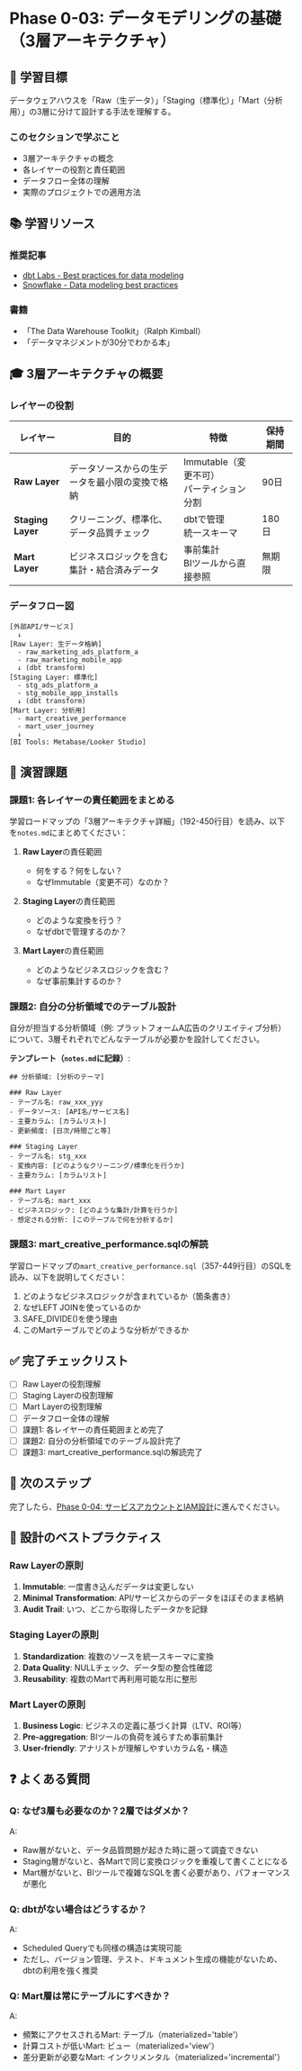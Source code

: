 # Phase 0-03: データモデリングの基礎（3層アーキテクチャ）

## 📖 学習目標

データウェアハウスを「Raw（生データ）」「Staging（標準化）」「Mart（分析用）」の3層に分けて設計する手法を理解する。

### このセクションで学ぶこと

- 3層アーキテクチャの概念
- 各レイヤーの役割と責任範囲
- データフロー全体の理解
- 実際のプロジェクトでの適用方法

## 📚 学習リソース

### 推奨記事

- [dbt Labs - Best practices for data modeling](https://docs.getdbt.com/guides/best-practices/how-we-structure/1-guide-overview)
- [Snowflake - Data modeling best practices](https://www.snowflake.com/guides/data-modeling/)

### 書籍

- 「The Data Warehouse Toolkit」（Ralph Kimball）
- 「データマネジメントが30分でわかる本」

## 🎓 3層アーキテクチャの概要

### レイヤーの役割

| レイヤー | 目的 | 特徴 | 保持期間 |
|---------|------|------|----------|
| **Raw Layer** | データソースからの生データを最小限の変換で格納 | Immutable（変更不可）<br>パーティション分割 | 90日 |
| **Staging Layer** | クリーニング、標準化、データ品質チェック | dbtで管理<br>統一スキーマ | 180日 |
| **Mart Layer** | ビジネスロジックを含む集計・結合済みデータ | 事前集計<br>BIツールから直接参照 | 無期限 |

### データフロー図

```
[外部API/サービス]
  ↓
[Raw Layer: 生データ格納]
  - raw_marketing_ads_platform_a
  - raw_marketing_mobile_app
  ↓ (dbt transform)
[Staging Layer: 標準化]
  - stg_ads_platform_a
  - stg_mobile_app_installs
  ↓ (dbt transform)
[Mart Layer: 分析用]
  - mart_creative_performance
  - mart_user_journey
  ↓
[BI Tools: Metabase/Looker Studio]
```

## 📝 演習課題

### 課題1: 各レイヤーの責任範囲をまとめる

学習ロードマップの「3層アーキテクチャ詳細」（192-450行目）を読み、以下を`notes.md`にまとめてください：

1. **Raw Layer**の責任範囲
   - 何をする？何をしない？
   - なぜImmutable（変更不可）なのか？

2. **Staging Layer**の責任範囲
   - どのような変換を行う？
   - なぜdbtで管理するのか？

3. **Mart Layer**の責任範囲
   - どのようなビジネスロジックを含む？
   - なぜ事前集計するのか？

### 課題2: 自分の分析領域でのテーブル設計

自分が担当する分析領域（例: プラットフォームA広告のクリエイティブ分析）について、3層それぞれでどんなテーブルが必要かを設計してください。

**テンプレート（`notes.md`に記録）**:

```
## 分析領域: [分析のテーマ]

### Raw Layer
- テーブル名: raw_xxx_yyy
- データソース: [API名/サービス名]
- 主要カラム: [カラムリスト]
- 更新頻度: [日次/時間ごと等]

### Staging Layer
- テーブル名: stg_xxx
- 変換内容: [どのようなクリーニング/標準化を行うか]
- 主要カラム: [カラムリスト]

### Mart Layer
- テーブル名: mart_xxx
- ビジネスロジック: [どのような集計/計算を行うか]
- 想定される分析: [このテーブルで何を分析するか]
```

### 課題3: mart_creative_performance.sqlの解読

学習ロードマップの`mart_creative_performance.sql`（357-449行目）のSQLを読み、以下を説明してください：

1. どのようなビジネスロジックが含まれているか（箇条書き）
2. なぜLEFT JOINを使っているのか
3. SAFE_DIVIDE()を使う理由
4. このMartテーブルでどのような分析ができるか

## ✅ 完了チェックリスト

- [ ] Raw Layerの役割理解
- [ ] Staging Layerの役割理解
- [ ] Mart Layerの役割理解
- [ ] データフロー全体の理解
- [ ] 課題1: 各レイヤーの責任範囲まとめ完了
- [ ] 課題2: 自分の分析領域でのテーブル設計完了
- [ ] 課題3: mart_creative_performance.sqlの解読完了

## 🔗 次のステップ

完了したら、[Phase 0-04: サービスアカウントとIAM設計](../04-iam-service-accounts/README.md)に進んでください。

## 📌 設計のベストプラクティス

### Raw Layerの原則

1. **Immutable**: 一度書き込んだデータは変更しない
2. **Minimal Transformation**: API/サービスからのデータをほぼそのまま格納
3. **Audit Trail**: いつ、どこから取得したデータかを記録

### Staging Layerの原則

1. **Standardization**: 複数のソースを統一スキーマに変換
2. **Data Quality**: NULLチェック、データ型の整合性確認
3. **Reusability**: 複数のMartで再利用可能な形に整形

### Mart Layerの原則

1. **Business Logic**: ビジネスの定義に基づく計算（LTV、ROI等）
2. **Pre-aggregation**: BIツールの負荷を減らすため事前集計
3. **User-friendly**: アナリストが理解しやすいカラム名・構造

## ❓ よくある質問

### Q: なぜ3層も必要なのか？2層ではダメか？

A:
- Raw層がないと、データ品質問題が起きた時に遡って調査できない
- Staging層がないと、各Martで同じ変換ロジックを重複して書くことになる
- Mart層がないと、BIツールで複雑なSQLを書く必要があり、パフォーマンスが悪化

### Q: dbtがない場合はどうするか？

A:
- Scheduled Queryでも同様の構造は実現可能
- ただし、バージョン管理、テスト、ドキュメント生成の機能がないため、dbtの利用を強く推奨

### Q: Mart層は常にテーブルにすべきか？

A:
- 頻繁にアクセスされるMart: テーブル（materialized='table'）
- 計算コストが低いMart: ビュー（materialized='view'）
- 差分更新が必要なMart: インクリメンタル（materialized='incremental'）
